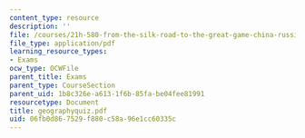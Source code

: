 ```yaml
---
content_type: resource
description: ''
file: /courses/21h-580-from-the-silk-road-to-the-great-game-china-russia-and-central-eurasia-fall-2003/06fb0d867529f880c58a96e1cc60335c_geographyquiz.pdf
file_type: application/pdf
learning_resource_types:
- Exams
ocw_type: OCWFile
parent_title: Exams
parent_type: CourseSection
parent_uid: 1b8c326e-a613-1f6b-85fa-be04fee81991
resourcetype: Document
title: geographyquiz.pdf
uid: 06fb0d86-7529-f880-c58a-96e1cc60335c
---
```

